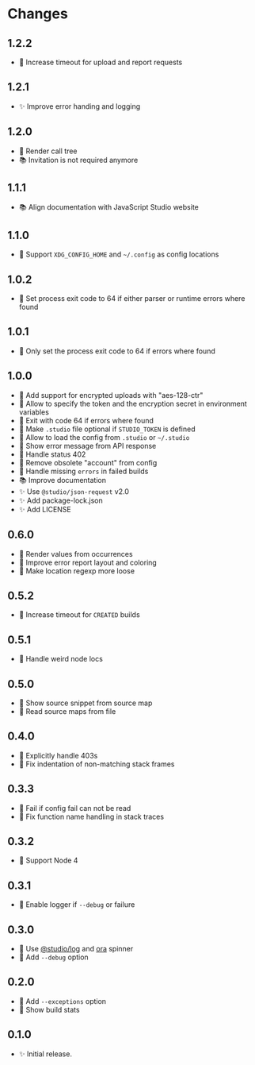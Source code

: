 # Changes

## 1.2.2

- 🐛 Increase timeout for upload and report requests

## 1.2.1

- ✨ Improve error handing and logging

## 1.2.0

- 🍏 Render call tree
- 📚 Invitation is not required anymore

## 1.1.1

- 📚 Align documentation with JavaScript Studio website

## 1.1.0

- 🍏 Support `XDG_CONFIG_HOME` and `~/.config` as config locations

## 1.0.2

- 🐛 Set process exit code to 64 if either parser or runtime errors where found

## 1.0.1

- 🐛 Only set the process exit code to 64 if errors where found

## 1.0.0

- 🍏 Add support for encrypted uploads with "aes-128-ctr"
- 🍏 Allow to specify the token and the encryption secret in environment
  variables
- 🍏 Exit with code 64 if errors where found
- 🍏 Make `.studio` file optional if `STUDIO_TOKEN` is defined
- 🍏 Allow to load the config from `.studio` or `~/.studio`
- 🍏 Show error message from API response
- 🍏 Handle status 402
- 🍏 Remove obsolete "account" from config
- 🐛 Handle missing `errors` in failed builds
- 📚 Improve documentation
- ✨ Use `@studio/json-request` v2.0
- ✨ Add package-lock.json
- ✨ Add LICENSE

## 0.6.0

- 🍏 Render values from occurrences
- 🍏 Improve error report layout and coloring
- 🐛 Make location regexp more loose

## 0.5.2

- 🐛 Increase timeout for `CREATED` builds

## 0.5.1

- 🐛 Handle weird node locs

## 0.5.0

- 🍏 Show source snippet from source map
- 🍏 Read source maps from file

## 0.4.0

- 🍏 Explicitly handle 403s
- 🐛 Fix indentation of non-matching stack frames

## 0.3.3

- 🐛 Fail if config fail can not be read
- 🐛 Fix function name handling in stack traces

## 0.3.2

- 🙈 Support Node 4

## 0.3.1

- 🐛 Enable logger if `--debug` or failure

## 0.3.0

- 🍏 Use [@studio/log][] and [ora][] spinner
- 🍏 Add `--debug` option

[@studio/log]: https://github.com/javascript-studio/studio-log
[ora]: https://github.com/sindresorhus/ora

## 0.2.0

- 🍏 Add `--exceptions` option
- 🍏 Show build stats

## 0.1.0

- ✨ Initial release.
